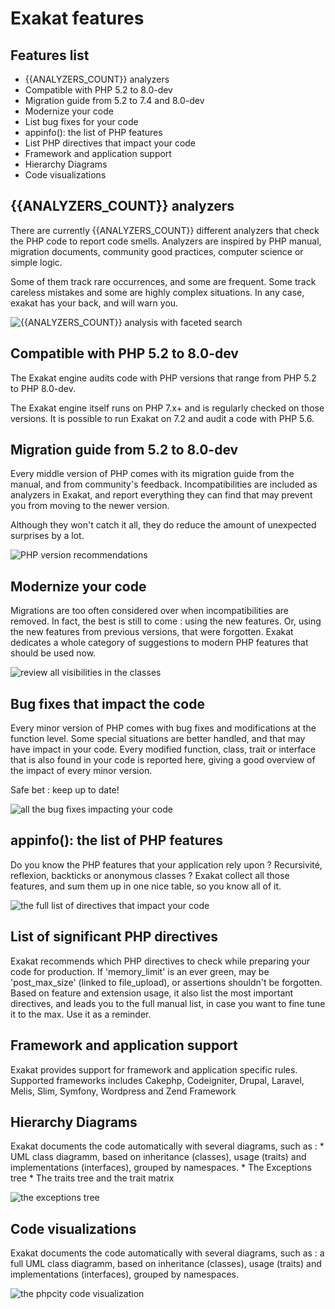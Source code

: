 Exakat features
===============

Features list
-------------

-   {{ANALYZERS\_COUNT}} analyzers
-   Compatible with PHP 5.2 to 8.0-dev
-   Migration guide from 5.2 to 7.4 and 8.0-dev
-   Modernize your code
-   List bug fixes for your code
-   appinfo(): the list of PHP features
-   List PHP directives that impact your code
-   Framework and application support
-   Hierarchy Diagrams
-   Code visualizations

{{ANALYZERS\_COUNT}} analyzers
------------------------------

There are currently {{ANALYZERS\_COUNT}} different analyzers that check
the PHP code to report code smells. Analyzers are inspired by PHP
manual, migration documents, community good practices, computer science
or simple logic.

Some of them track rare occurrences, and some are frequent. Some track
careless mistakes and some are highly complex situations. In any case,
exakat has your back, and will warn you.

![{{ANALYZERS\_COUNT}} analysis with faceted search](images/dashboard.748.png)

Compatible with PHP 5.2 to 8.0-dev
----------------------------------

The Exakat engine audits code with PHP versions that range from PHP 5.2
to PHP 8.0-dev.

The Exakat engine itself runs on PHP 7.x+ and is regularly checked on
those versions. It is possible to run Exakat on 7.2 and audit a code
with PHP 5.6.

Migration guide from 5.2 to 8.0-dev
-----------------------------------

Every middle version of PHP comes with its migration guide from the
manual, and from community\'s feedback. Incompatibilities are included
as analyzers in Exakat, and report everything they can find that may
prevent you from moving to the newer version.

Although they won\'t catch it all, they do reduce the amount of
unexpected surprises by a lot.

![PHP version recommendations](images/versionreco.748.png)

Modernize your code
-------------------

Migrations are too often considered over when incompatibilities are
removed. In fact, the best is still to come : using the new features.
Or, using the new features from previous versions, that were forgotten.
Exakat dedicates a whole category of suggestions to modern PHP features
that should be used now.

![review all visibilities in the classes](images/visibility.748.png)

Bug fixes that impact the code
------------------------------

Every minor version of PHP comes with bug fixes and modifications at the
function level. Some special situations are better handled, and that may
have impact in your code. Every modified function, class, trait or
interface that is also found in your code is reported here, giving a
good overview of the impact of every minor version.

Safe bet : keep up to date!

![all the bug fixes impacting your code](images/bugfixes.748.png)

appinfo(): the list of PHP features
-----------------------------------

Do you know the PHP features that your application rely upon ?
Recursivité, reflexion, backticks or anonymous classes ? Exakat collect
all those features, and sum them up in one nice table, so you know all
of it.

![the full list of directives that impact your code](images/directives_list.748.png)

List of significant PHP directives
----------------------------------

Exakat recommends which PHP directives to check while preparing your
code for production. If \'memory\_limit\' is an ever green, may be
\'post\_max\_size\' (linked to file\_upload), or assertions shouldn\'t
be forgotten. Based on feature and extension usage, it also list the
most important directives, and leads you to the full manual list, in
case you want to fine tune it to the max. Use it as a reminder.

Framework and application support
---------------------------------

Exakat provides support for framework and application specific rules.
Supported frameworks includes Cakephp, Codeigniter, Drupal, Laravel,
Melis, Slim, Symfony, Wordpress and Zend Framework

Hierarchy Diagrams
------------------

Exakat documents the code automatically with several diagrams, such as :
\* UML class diagramm, based on inheritance (classes), usage (traits)
and implementations (interfaces), grouped by namespaces. \* The
Exceptions tree \* The traits tree and the trait matrix

![the exceptions tree](images/exceptions.tree_.748.png)

Code visualizations
-------------------

Exakat documents the code automatically with several diagrams, such as :
a full UML class diagramm, based on inheritance (classes), usage
(traits) and implementations (interfaces), grouped by namespaces.

![the phpcity code visualization](images/phpcity.792.png)
